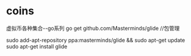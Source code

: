 # coins
虚拟币各种集合--go系列
go get github.com/Masterminds/glide  //包管理

sudo add-apt-repository ppa:masterminds/glide && sudo apt-get update
sudo apt-get install glide

